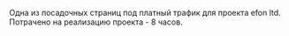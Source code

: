 Одна из посадочных страниц под платный трафик для проекта efon ltd.
Потрачено на реализацию проекта - 8 часов.
